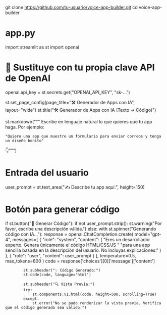 git clone https://github.com/tu-usuario/voice-app-builder.git
cd voice-app-builder
# app.py

import streamlit as st
import openai

# 🔐 Sustituye con tu propia clave API de OpenAI
openai.api_key = st.secrets.get("OPENAI_API_KEY", "sk-...")

st.set_page_config(page_title="🛠️ Generador de Apps con IA", layout="wide")
st.title("🛠️ Generador de Apps con IA (Texto → Código)")

st.markdown("""
Escribe en lenguaje natural lo que quieres que tu app haga. Por ejemplo:

`"Quiero una app que muestre un formulario para enviar correos y tenga un diseño bonito"`

👇""")

# Entrada del usuario
user_prompt = st.text_area("✍️ Describe tu app aquí:", height=150)

# Botón para generar código
if st.button("🚀 Generar Código"):
    if not user_prompt.strip():
        st.warning("Por favor, escribe una descripción válida.")
    else:
        with st.spinner("Generando código con IA..."):
            response = openai.ChatCompletion.create(
                model="gpt-4",
                messages=[
                    {
                        "role": "system",
                        "content": (
                            "Eres un desarrollador experto. Genera únicamente el código HTML/CSS/JS "
                            "para una app sencilla basada en la descripción del usuario. No incluyas explicaciones."
                        )
                    },
                    {
                        "role": "user",
                        "content": user_prompt
                    }
                ],
                temperature=0.5,
                max_tokens=800
            )
            code = response['choices'][0]['message']['content']

            st.subheader("💡 Código Generado:")
            st.code(code, language='html')

            st.subheader("🔍 Vista Previa:")
            try:
                st.components.v1.html(code, height=500, scrolling=True)
            except:
                st.error("No se pudo renderizar la vista previa. Verifica que el código generado sea válido.")
